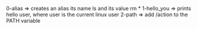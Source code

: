 0-alias => creates an alias its name ls and its value rm *
1-hello_you => prints hello user, where user is the current linux user
2-path => add /action to the PATH variable
